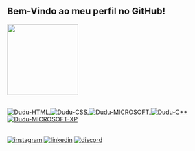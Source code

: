 ## Bem-Vindo ao meu perfil no GitHub!
<div align = "">
    <a href="https://github.com/duduaugustomm">
    <img height = "165em" src = "https://github-readme-stats.vercel.app/api?username=duduaugustomm&show_icons=true&theme=dark&include_all_commits=true&count_private=true" >

## 
  <div style = "display: inline_block"> 
    <img align = "center" alt = "Dudu-HTML" src = "https://img.shields.io/badge/HTML5-E34F26?style=for-the-badge&logo=html5&logoColor=white">
    <img align = "center" alt = "Dudu-CSS" src = "https://img.shields.io/badge/CSS3-1572B6?style=for-the-badge&logo=css3&logoColor=white">
    <img align = "center" alt = "Dudu-MICROSOFT" src = "https://img.shields.io/badge/Microsoft-666666?style=for-the-badge&logo=microsoft&logoColor=white">
    <img align = "center" alt = "Dudu-C++" src = "https://img.shields.io/badge/C%2B%2B-00599C?style=for-the-badge&logo=c%2B%2B&logoColor=white">
    <img align = "center" alt = "Dudu-MICROSOFT-XP" src = "https://img.shields.io/badge/Windows_XP-003399?style=for-the-badge&logo=windows-xp&logoColor=white">  
</div>

## 
  <div style = "display: inline_block">
    <a href="https://www.instagram.com/dudu_322/" target="_blank"><img align = "center" target="_blank" alt = "instagram" src = "https://img.shields.io/badge/Instagram-E4405F?style=for-the-badge&logo=instagram&logoColor=white"></a>
    <a href="https://www.linkedin.com/in/eduardo-augusto-marques-mendes-470869188/" target="_blank"><img align = "center" target="_blank" alt = "linkedin" src = "https://img.shields.io/badge/LinkedIn-0077B5?style=for-the-badge&logo=linkedin&logoColor=white"></a>
    <a href="https://discord.com/channels/@me" target="_blank"><img align = "center" target="_blank" alt = "discord" src = "https://img.shields.io/badge/Discord-7289DA?style=for-the-badge&logo=discord&logoColor=white"></a>
  </div>
</div>
